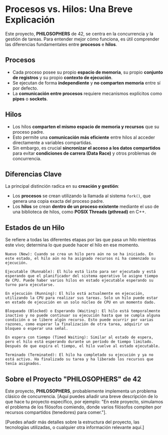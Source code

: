 # Procesos vs. Hilos: Una Breve Explicación

Este proyecto, **PHILOSOPHERS** de 42, se centra en la concurrencia y la gestión de tareas. Para entender mejor cómo funciona, es útil comprender las diferencias fundamentales entre **procesos** e **hilos**.

## Procesos

* Cada proceso posee su propio **espacio de memoria**, su propio **conjunto de registros** y su propio **contexto de ejecución**.
* Se ejecutan de forma **independiente** y **no comparten memoria** entre sí por defecto.
* La **comunicación entre procesos** requiere mecanismos explícitos como **pipes** o **sockets**.

## Hilos

* Los hilos **comparten el mismo espacio de memoria y recursos** que su proceso padre.
* Esto permite una **comunicación más eficiente** entre hilos al acceder directamente a variables compartidas.
* Sin embargo, es crucial **sincronizar el acceso a los datos compartidos** para evitar **condiciones de carrera (Data Race)** y otros problemas de concurrencia.

## Diferencias Clave

La principal distinción radica en su **creación y gestión**:

* Los **procesos** se crean utilizando la llamada al sistema `fork()`, que genera una copia exacta del proceso padre.
* Los **hilos** se crean **dentro de un proceso existente** mediante el uso de una biblioteca de hilos, como **POSIX Threads (pthread)** en C++.

## Estados de un Hilo

Se refiere a todas las diferentes etapas por las que pasa un hilo mientras este vivo; determina lo que puede hacer el hilo 
en ese momento.

	Nuevo (New): Cuando se crea un hilo pero aún no se ha iniciado. En este estado, el hilo aún no ha asignado recursos ni ha comenzado su ejecución.

	Ejecutable (Runnable): El hilo está listo para ser ejecutado y está esperando que el planificador del sistema operativo le asigne tiempo de CPU. Puede haber varios hilos en estado ejecutable esperando su turno para ejecutarse.

	En ejecución (Running): El hilo está actualmente en ejecución, utilizando la CPU para realizar sus tareas. Solo un hilo puede estar en estado de ejecución en un solo núcleo de CPU en un momento dado.

	Bloqueado (Blocked) o Esperando (Waiting): El hilo está temporalmente inactivo y no puede continuar su ejecución hasta que se cumpla alguna condición o se libere algún recurso. Esto puede ocurrir por varias razones, como esperar la finalización de otra tarea, adquirir un bloqueo o esperar una señal.

	En espera con tiempo (Timed Waiting): Similar al estado de espera, pero el hilo está esperando durante un período de tiempo limitado. Después de que expira el tiempo, el hilo vuelve al estado ejecutable.

	Terminado (Terminated): El hilo ha completado su ejecución y ya no está activo. Ha finalizado su tarea y ha liberado los recursos que tenía asignados.

## Sobre el Proyecto "PHILOSOPHERS" de 42

Este proyecto, **PHILOSOPHERS**, probablemente implementa un problema clásico de concurrencia. [Aquí puedes añadir una breve descripción de lo que hace tu proyecto específico, por ejemplo: "En este proyecto, simulamos el problema de los filósofos comiendo, donde varios filósofos compiten por recursos compartidos (tenedores) para comer."].

[Puedes añadir más detalles sobre la estructura del proyecto, las tecnologías utilizadas, o cualquier otra información relevante aquí.]